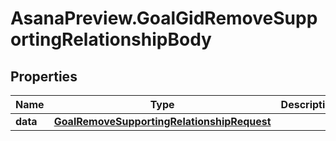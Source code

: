 # AsanaPreview.GoalGidRemoveSupportingRelationshipBody

## Properties
Name | Type | Description | Notes
------------ | ------------- | ------------- | -------------
**data** | [**GoalRemoveSupportingRelationshipRequest**](GoalRemoveSupportingRelationshipRequest.md) |  | [optional] 
